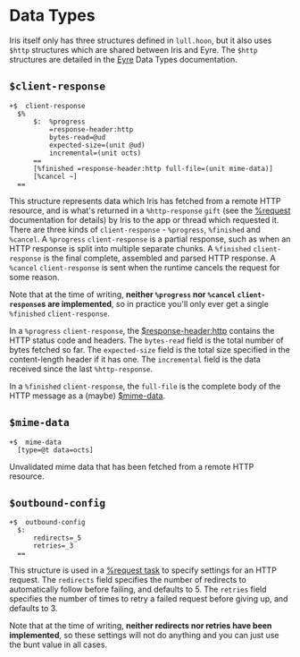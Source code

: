 # Data Types

Iris itself only has three structures defined in `lull.hoon`, but it also uses `$http` structures which are shared between Iris and Eyre. The `$http` structures are detailed in the [Eyre](../../eyre/reference/data-types.md#http) Data Types documentation.

## `$client-response`

```hoon
+$  client-response
  $%
      $:  %progress
          =response-header:http
          bytes-read=@ud
          expected-size=(unit @ud)
          incremental=(unit octs)
      ==
      [%finished =response-header:http full-file=(unit mime-data)]
      [%cancel ~]
  ==
```

This structure represents data which Iris has fetched from a remote HTTP resource, and is what's returned in a `%http-response` `gift` (see the [%request](tasks.md#request) documentation for details) by Iris to the app or thread which requested it. There are three kinds of `client-response` - `%progress`, `%finished` and `%cancel`. A `%progress` `client-response` is a partial response, such as when an HTTP response is split into multiple separate chunks. A `%finished` `client-response` is the final complete, assembled and parsed HTTP response. A `%cancel` `client-response` is sent when the runtime cancels the request for some reason.

Note that at the time of writing, **neither `%progress` nor `%cancel` `client-response`s are implemented**, so in practice you'll only ever get a single `%finished` `client-response`.

In a `%progress` `client-response`, the [$response-header:http](../../eyre/reference/data-types.md#response-headerhttp) contains the HTTP status code and headers. The `bytes-read` field is the total number of bytes fetched so far. The `expected-size` field is the total size specified in the content-length header if it has one. The `incremental` field is the data received since the last `%http-response`.

In a `%finished` `client-response`, the `full-file` is the complete body of the HTTP message as a (maybe) [$mime-data](#mime-data).

## `$mime-data`

```hoon
+$  mime-data
  [type=@t data=octs]
```

Unvalidated mime data that has been fetched from a remote HTTP resource.

## `$outbound-config`

```hoon
+$  outbound-config
  $:
      redirects=_5
      retries=_3
  ==
```

This structure is used in a [%request task](tasks.md#request) to specify settings for an HTTP request. The `redirects` field specifies the number of redirects to automatically follow before failing, and defaults to 5. The `retries` field specifies the number of times to retry a failed request before giving up, and defaults to 3.

Note that at the time of writing, **neither redirects nor retries have been implemented**, so these settings will not do anything and you can just use the bunt value in all cases.
